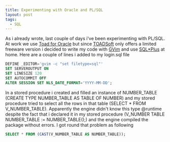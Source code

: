 ```yaml
---
title: Experimenting with Oracle and PL/SQL
layout: post
tags:
  - SQL
---
```

As i already wrote, last couple of days i've been experimenting with PL/SQL. At work we use [Toad for Oracle](http://www.toadsoft.com/toad_oracle.htm) but since [TOADSoft](http://www.toadsoft.com/) only offers a limited freeware version i decided to write my code with [GVim](http://www.vim.org) and use [SQL*Plus](http://orafaq.com/faqplus.htm#WHAT) at home. Here are a couple of lines i added to my login.sql file

```sql
DEFINE _EDITOR='gvim -c "set filetype=sql"'
SET SERVEROUTPUT ON
SET LINESIZE 120
SET AUTOCOMMIT OFF
ALTER SESSION SET NLS_DATE_FORMAT='YYYY-MM-DD';
```

In a stored procedure i created and filled an instance of NUMBER\_TABLE (CREATE TYPE NUMBER\_TABLE AS TABLE OF NUMBER) and my stored procedure tried to select all the rows in that table (SELECT * FROM V_NUMBER_TABLE). Apparently the engine didn't know this type @runtime despite the fact that i declared it in my stored procedure (V\_NUMBER TABLE NUMBER\_TABLE := NUMBER_TABLE();) and the engine compiled the package without errors. I got round that problem as following

```sql
SELECT * FROM (CAST(V_NUMBER_TABLE AS NUMBER_TABLE));
```
